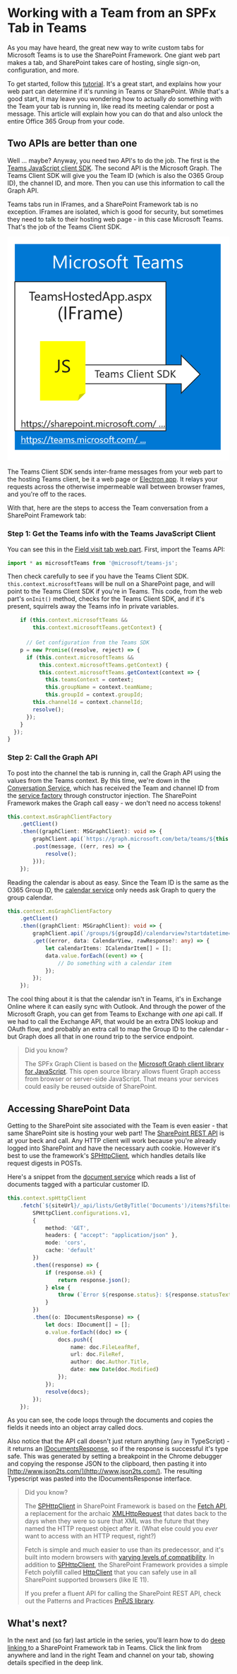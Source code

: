 # Working with a Team from an SPFx Tab in Teams

As you may have heard, the great new way to write custom tabs for Microsoft Teams is to use the SharePoint Framework. One giant web part makes a tab, and SharePoint takes care of hosting, single sign-on, configuration, and more.

To get started, follow this [tutorial](https://docs.microsoft.com/en-us/sharepoint/dev/spfx/web-parts/get-started/using-web-part-as-ms-teams-tab). It's a great start, and explains how your web part can determine if it's running in Teams or SharePoint. While that's a good start, it may leave you wondering how to actually _do_ something with the Team your tab is running in, like read its meeting calendar or post a message. This article will explain how you can do that and also unlock the entire Office 365 Group from your code.

## Two APIs are better than one

Well ... maybe?
Anyway, you need two API's to do the job. The first is the [Teams JavaScript client SDK](https://docs.microsoft.com/en-us/javascript/api/overview/msteams-client?view=msteams-client-js-latest). The second API is the Microsoft Graph. The Teams Client SDK will give you the Team ID (which is also the O365 Group ID), the channel ID, and more. Then you can use this information to call the Graph API.

Teams tabs run in IFrames, and a SharePoint Framework tab is no exception. IFrames are isolated, which is good for security, but sometimes they need to talk to their hosting web page - in this case Microsoft Teams. That's the job of the Teams Client SDK.

![Teams SDK](./TeamsClientSDK.png)

The Teams Client SDK sends inter-frame messages from your web part to the hosting Teams client, be it a web page or [Electron app](https://blog.thoughtstuff.co.uk/2017/04/under-the-hood-of-the-microsoft-teams-desktop-application/). It relays your requests across the otherwise impermeable wall between browser frames, and you're off to the races.

With that, here are the steps to access the Team conversation from a SharePoint Framework tab:

### Step 1: Get the Teams info with the Teams JavaScript Client

You can see this in the [Field visit tab web part](https://github.com/SharePoint/sp-dev-fx-webparts/blob/master/samples/react-teams-tab-field-visit-mashup/src/webparts/fieldVisitTab/FieldVisitTabWebPart.ts). First, import the Teams API:

~~~TypeScript
import * as microsoftTeams from '@microsoft/teams-js';
~~~

Then check carefully to see if you have the Teams Client SDK. `this.context.microsoftTeams` will be null on a SharePoint page, and will point to the Teams Client SDK if you're in Teams. This code, from the web part's `onInit()` method, checks for the Teams Client SDK, and if it's present, squirrels away the Teams info in private variables.

~~~TypeScript
    if (this.context.microsoftTeams &&
        this.context.microsoftTeams.getContext) {

      // Get configuration from the Teams SDK
    p = new Promise((resolve, reject) => {
      if (this.context.microsoftTeams &&
          this.context.microsoftTeams.getContext) {
          this.context.microsoftTeams.getContext(context => {
            this.teamsContext = context;
            this.groupName = context.teamName;
            this.groupId = context.groupId;
        this.channelId = context.channelId;
        resolve();
      });
    }
  });
}
~~~

### Step 2: Call the Graph API

To post into the channel the tab is running in, call the Graph API using the values from the Teams context. By this time, we're down in the [Conversation Service](https://github.com/SharePoint/sp-dev-fx-webparts/blob/master/samples/react-teams-tab-field-visit-mashup/src/webparts/fieldVisitTab/services/ConversationService/ConversationServiceTeams.ts), which has received the Team and channel ID from the [service factory](https://github.com/SharePoint/sp-dev-fx-webparts/blob/master/samples/react-teams-tab-field-visit-mashup/src/webparts/fieldVisitTab/services/ServiceFactory.ts) through constructor injection. The SharePoint Framework makes the Graph call easy - we don't need no access tokens!

~~~TypeScript
this.context.msGraphClientFactory
    .getClient()
    .then((graphClient: MSGraphClient): void => {
        graphClient.api(`https://graph.microsoft.com/beta/teams/${this.teamId}/channels/${this.channelId}/chatThreads`)
        .post(message, ((err, res) => {
            resolve();
        }));
    });
~~~

Reading the calendar is about as easy. Since the Team ID is the same as the O365 Group ID, the [calendar service](https://github.com/SharePoint/sp-dev-fx-webparts/blob/master/samples/react-teams-tab-field-visit-mashup/src/webparts/fieldVisitTab/services/CalendarService/CalendarService.ts) only needs ask Graph to query the group calendar.

~~~TypeScript
this.context.msGraphClientFactory
    .getClient()
    .then((graphClient: MSGraphClient): void => {
        graphClient.api(`/groups/${groupId}/calendarview?startdatetime=${startDateTime}&enddatetime=${endDateTime}`)
        .get((error, data: CalendarView, rawResponse?: any) => {
            let calendarItems: ICalendarItem[] = [];
            data.value.forEach((event) => {
                // Do something with a calendar item
            });
        });
    });
~~~

The cool thing about it is that the calendar isn't in Teams, it's in Exchange Online where it can easily sync with Outlook. And through the power of the Microsoft Graph, you can get from Teams to Exchange with _one_ api call. If we had to call the Exchange API, that would be an extra DNS lookup and OAuth flow, and probably an extra call to map the Group ID to the calendar - but Graph does all that in one round trip to the service endpoint. 

> Did you know?
>
> The SPFx Graph Client is based on the [Microsoft Graph client library for JavaScript](https://github.com/microsoftgraph/msgraph-sdk-javascript). This open source library allows fluent Graph access from browser or server-side JavaScript. That means your services could easily be reused outside of SharePoint.

## Accessing SharePoint Data

Getting to the SharePoint site associated with the Team is even easier - that same SharePoint site is hosting your web part! The [SharePoint REST API](https://docs.microsoft.com/en-us/sharepoint/dev/sp-add-ins/complete-basic-operations-using-sharepoint-rest-endpoints) is at your beck and call. Any HTTP client will work because you're already logged into SharePoint and have the necessary auth cookie. However it's best to use the framework's [SPHttpClient](https://docs.microsoft.com/en-us/javascript/api/sp-http/sphttpclient?view=sp-typescript-latest), which handles details like request digests in POSTs.

Here's a snippet from the [document service](https://github.com/SharePoint/sp-dev-fx-webparts/blob/master/samples/react-teams-tab-field-visit-mashup/src/webparts/fieldVisitTab/services/DocumentService/DocumentService.ts) which reads a list of documents tagged with a particular customer ID.

~~~TypeScript
this.context.spHttpClient
    .fetch(`${siteUrl}/_api/lists/GetByTitle('Documents')/items?$filter=Customer eq '${customerId}'&$select=Title,FileLeafRef,FileRef,UniqueId,Modified,Author/Name,Author/Title&$expand=Author/Id&$orderby=Title`,
        SPHttpClient.configurations.v1,
        {
            method: 'GET',
            headers: { "accept": "application/json" },
            mode: 'cors',
            cache: 'default'
        })
        .then((response) => {
            if (response.ok) {
                return response.json();
            } else {
                throw (`Error ${response.status}: ${response.statusText}`);
            }
        })
        .then((o: IDocumentsResponse) => {
            let docs: IDocument[] = [];
            o.value.forEach((doc) => {
                docs.push({
                    name: doc.FileLeafRef,
                    url: doc.FileRef,
                    author: doc.Author.Title,
                    date: new Date(doc.Modified)
                });
            });
            resolve(docs);
        });
    });
~~~

As you can see, the code loops through the documents and copies the fields it needs into an object array called docs.

Also notice that the API call doesn't just return anything (`any` in TypeScript) - it returns an [IDocumentsResponse](https://github.com/SharePoint/sp-dev-fx-webparts/blob/master/samples/react-teams-tab-field-visit-mashup/src/webparts/fieldVisitTab/services/DocumentService/IDocumentsResponse.ts), so if the response is successful it's type safe. This was generated by setting a breakpoint in the Chrome debugger and copying the response JSON to the clipboard, then pasting it into [http://www.json2ts.com/](http://www.json2ts.com/). The resulting Typescript was pasted into the IDocumentsResponse interface.

> Did you know?
>
> The [SPHttpClient](https://docs.microsoft.com/en-us/javascript/api/sp-http/httpclient?view=sp-typescript-latest) in SharePoint Framework is based on the [Fetch API](https://developers.google.com/web/ilt/pwa/working-with-the-fetch-api), a replacement for the archaic [XMLHttpRequest](https://developer.mozilla.org/en-US/docs/Web/API/XMLHttpRequest) that dates back to the days when they were so sure that XML was the future that they named the HTTP request object after it. (What else could you _ever_ want to access with an HTTP request, right?)
>
> Fetch is simple and much easier to use than its predecessor, and it's built into modern browsers with [varying levels of compatibility](https://developer.mozilla.org/en-US/docs/Web/API/Fetch_API#Browser_compatibility). In addition to [SPHttpClient](https://docs.microsoft.com/en-us/javascript/api/sp-http/sphttpclient?view=sp-typescript-latest), the SharePoint Framework provides a simple Fetch polyfill called [HttpClient](https://docs.microsoft.com/en-us/javascript/api/sp-http/httpclient?view=sp-typescript-latest) that you can safely use in all SharePoint supported browsers (like IE 11).
>
> If you prefer a fluent API for calling the SharePoint REST API, check out the Patterns and Practices [PnPJS library](https://github.com/pnp/pnpjs).

## What's next?

In the next and (so far) last article in the series, you'll learn how to do [deep linking ](https://docs.microsoft.com/en-us/microsoftteams/platform/concepts/deep-links) to a SharePoint Framework tab in Teams. Click the link from anywhere and land in the right Team and channel on your tab, showing details specified in the deep link.